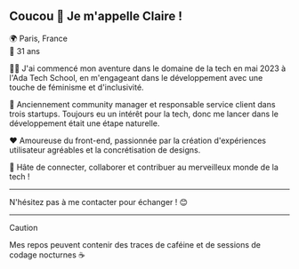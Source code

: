 ## Coucou 👋 Je m'appelle Claire !

🌍 Paris, France  
🎂 31 ans  

👩‍💻 J'ai commencé mon aventure dans le domaine de la tech en mai 2023 à l'Ada Tech School, en m'engageant dans le développement avec une touche de féminisme et d'inclusivité.

💼 Anciennement community manager et responsable service client dans trois startups. Toujours eu un intérêt pour la tech, donc me lancer dans le développement était une étape naturelle.

❤️ Amoureuse du front-end, passionnée par la création d'expériences utilisateur agréables et la concrétisation de designs.

🚀 Hâte de connecter, collaborer et contribuer au merveilleux monde de la tech !

---
N'hésitez pas à me contacter pour échanger ! 😊

---
> [!CAUTION]
> Mes repos peuvent contenir des traces de caféine et de sessions de codage nocturnes ☕️
